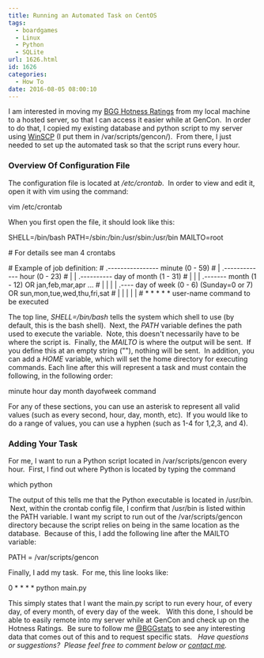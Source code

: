```yaml
---
title: Running an Automated Task on CentOS
tags:
  - boardgames
  - Linux
  - Python
  - SQLite
url: 1626.html
id: 1626
categories:
  - How To
date: 2016-08-05 08:00:10
---
```


I am interested in moving my [BGG Hotness Ratings](http://www.techtrek.io/tracking-bgg-hotness-rankings-during-gencon/) from my local machine to a hosted server, so that I can access it easier while at GenCon.  In order to do that, I copied my existing database and python script to my server using [WinSCP](https://www.google.com/url?sa=t&rct=j&q=&esrc=s&source=web&cd=1&cad=rja&uact=8&ved=0ahUKEwihqODHh6TOAhVBRSYKHV56D3gQFggcMAA&url=https%3A%2F%2Fwinscp.net%2Feng%2Fdownload.php&usg=AFQjCNFGy0DbS4A__xFv8ToHgJYyYD3BOw&sig2=5bCOPA9u30CoJ6TPC3mhRg&bvm=bv.128617741,d.eWE) (I put them in /var/scripts/gencon/).  From there, I just needed to set up the automated task so that the script runs every hour.

### Overview Of Configuration File

The configuration file is located at _/etc/crontab_.  In order to view and edit it, open it with vim using the command:

vim /etc/crontab

When you first open the file, it should look like this:

SHELL=/bin/bash
PATH=/sbin:/bin:/usr/sbin:/usr/bin
MAILTO=root

\# For details see man 4 crontabs

\# Example of job definition:
\# .---------------- minute (0 - 59)
\# |  .------------- hour (0 - 23)
\# |  |  .---------- day of month (1 - 31)
\# |  |  |  .------- month (1 - 12) OR jan,feb,mar,apr ...
\# |  |  |  |  .---- day of week (0 - 6) (Sunday=0 or 7) OR sun,mon,tue,wed,thu,fri,sat
\# |  |  |  |  |
\# *  *  *  *  * user-name  command to be executed

The top line, _SHELL=/bin/bash_ tells the system which shell to use (by default, this is the bash shell).  Next, the _PATH_ variable defines the path used to execute the variable.  Note, this doesn't necessarily have to be where the script is.  Finally, the _MAILTO_ is where the output will be sent.  If you define this at an empty string (""), nothing will be sent.  In addition, you can add a _HOME_ variable, which will set the home directory for executing commands. Each line after this will represent a task and must contain the following, in the following order:

minute hour day month dayofweek command

For any of these sections, you can use an asterisk to represent all valid values (such as every second, hour, day, month, etc).  If you would like to do a range of values, you can use a hyphen (such as 1-4 for 1,2,3, and 4).

### Adding Your Task

For me, I want to run a Python script located in /var/scripts/gencon every hour.  First, I find out where Python is located by typing the command

which python

The output of this tells me that the Python executable is located in /usr/bin.  Next, within the crontab config file, I confirm that /usr/bin is listed within the PATH variable. I want my script to run out of the /var/scripts/gencon directory because the script relies on being in the same location as the database.  Because of this, I add the following line after the MAILTO variable:

PATH = /var/scripts/gencon

Finally, I add my task.  For me, this line looks like:

0 * * * * python main.py

This simply states that I want the main.py script to run every hour, of every day, of every month, of every day of the week.   With this done, I should be able to easily remote into my server while at GenCon and check up on the Hotness Ratings.  Be sure to follow me [@BGGstats](http://www.twitter.com/bggstats) to see any interesting data that comes out of this and to request specific stats.   _Have questions or suggestions?  Please feel free to comment below or [contact me](/contact/)._